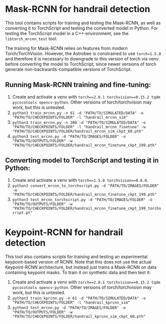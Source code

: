# Mask-RCNN for handrail detection

This tool contains scripts for training and testing the Mask-RCNN, as well as converting it to TorchScript and testing the converted model in Python.
For testing the TorchScript model in a C++ environment, see the `libtorch_mrcnn_test` tool.

The training for Mask-RCNN relies on features from modern Torch/TorchVision. However, the Astrobee is constrained to use `torch=1.5.0` and therefore it is necessary to downgrade to this version of torch via venv before converting the model to TorchScript, since newer versions of torch generate non-backwards-compatible versions of TorchScript.

## Running Mask-RCNN training and fine-tuning:

1. Create and activate a venv with `torch==2.0.1 torchvision==0.15.2 tqdm pycocotools opencv-python`. Other versions of torch/torchvision may work, but this is untested.
2. `python3 train_mrcnn.py -n 61 -d "PATH/TO/SIMULATED/DATA" -o "PATH/TO/CHECKPOINTS/FOLDER" -l "handrail_mrcnn_sim"`
3. `python3 train_mrcnn.py -n 200 -d "PATH/TO/SIMULATED/DATA" -o "PATH/TO/CHECKPOINTS/FOLDER" -l "handrail_mrcnn_finetune" -w "PATH/TO/CHECKPOINTS/FOLDER/handrail_mrcnn_sim_ckpt_60.pth"`
4. `python3 test_mrcnn.py -d "PATH/TO/IMAGES/FOLDER" -o "PATH/TO/OUTPUTS/FOLDER" -w "PATH/TO/CHECKPOINTS/FOLDER/handrail_mrcnn_finetune_ckpt_199.pth"`

## Converting model to TorchScript and testing it in Python:

1. Create and activate a venv with `torch==1.5.0 torchvision==0.6.0`.
2. `python3 convert_mrcnn_to_torchscript.py -d "PATH/TO/IMAGES/FOLDER" -w "PATH/TO/CHECKPOINTS/FOLDER/handrail_mrcnn_finetune_ckpt_199.pth"`
3. `python3 test_mrcnn_torchscript.py -d "PATH/TO/IMAGES/FOLDER" -o "PATH/TO/OUTPUTS/FOLDER" -w "PATH/TO/CHECKPOINTS/FOLDER/handrail_mrcnn_finetune_ckpt_199_torchscript.pt"`

# Keypoint-RCNN for handrail detection

This tool also contains scripts for training and testing an experimental keypoint-based version of RCNN. Note that this does not use the actual Keypoint-RCNN architecture, but instead just trains a Mask-RCNN on data containing keypoint masks. To train it on synthetic data and then test it:

1. Create and activate a venv with `torch==2.0.1 torchvision==0.15.2 tqdm pycocotools opencv-python`. Other versions of torch/torchvision may work, but this is untested.
2. `python3 train_kprcnn.py -n 61 -d "PATH/TO/SIMULATED/DATA" -o "PATH/TO/CHECKPOINTS/FOLDER" -l "handrail_kprcnn_sim"`
3. `python3 test_mrcnn.py -d "PATH/TO/IMAGES/FOLDER" -o "PATH/TO/OUTPUTS/FOLDER" -w "PATH/TO/CHECKPOINTS/FOLDER/handrail_kprcnn_sim_ckpt_60.pth"`

